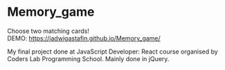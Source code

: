 # Memory_game
Choose two matching cards! 
<br>
DEMO: https://jadwigastafin.github.io/Memory_game/

My final project done at JavaScript Developer: React course organised by Coders Lab Programming School. 
Mainly done in jQuery.
